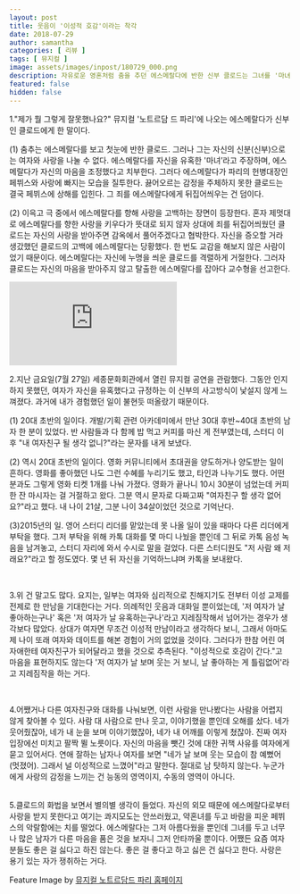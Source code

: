 ```yaml
---
layout: post
title: 웃음이 '이성적 호감'이라는 착각
date: 2018-07-29
author: samantha
categories: [ 리뷰 ]
tags: [ 뮤지컬 ]
image: assets/images/inpost/180729_000.png
description: 자유로운 영혼처럼 춤을 추던 에스메랄다에 반한 신부 클로드는 그녀를 '마녀'로 치부한다. 감히 자신을 유혹했다고 규정했기 때문이다. 실제로 이처럼 멋대로 상대 몸짓을 오독하는 경우가 많다. 
featured: false
hidden: false
---
```


1."제가 뭘 그렇게 잘못했나요?" 뮤지컬 '노트르담 드 파리'에 나오는 에스메랄다가 신부인 클로드에게 한 말이다.

(1) 춤추는 에스메랄다를 보고 첫눈에 반한 클로드. 그러나 그는 자신의 신분(신부)으로는 여자와 사랑을 나눌 수 없다. 에스메랄다를 자신을 유혹한 '마녀’라고 주장하며, 에스메랄다가 자신의 마음을 조정했다고 치부한다. 그러다 에스메랄다가 파리의 헌병대장인 페뷔스와 사랑에 빠지는 모습을 질투한다. 끓어오르는 감정을 주체하지 못한 클로드는 결국 페뷔스에 상해를 입힌다. 그 죄를 에스메랄다에게 뒤집어씌우는 건 덤이다.

(2) 이윽고 극 중에서 에스메랄다를 향해 사랑을 고백하는 장면이 등장한다. 혼자 제멋대로 에스메랄다를 향한 사랑을 키우다가 뜻대로 되지 않자 상대에 죄를 뒤집어씌웠던 클로드는 자신의 사랑을 받아주면 감옥에서 풀어주겠다고 협박한다. 자신을 증오할 거라 생갔했던 클로드의 고백에 에스메랄다는 당황했다. 한 번도 교감을 해보지 않은 사람이었기 때문이다. 에스메랄다는 자신에 누명을 씌운 클로드를 격렬하게 거절한다. 그러자 클로드는 자신의 마음을 받아주지 않고 탈출한 에스메랄다를 잡아다 교수형을 선고한다.

<iframe class="youtube" src="https://www.youtube.com/embed/740kzCGWTFQ?start=1234" frameborder="0" allow="accelerometer; autoplay; clipboard-write; encrypted-media; gyroscope; picture-in-picture" allowfullscreen></iframe>

<br/>

2.지난 금요일(7월 27일) 세종문화회관에서 열린 뮤지컬 공연을 관람했다. 그동안 인지하지 못했던, 여자가 자신을 유혹했다고 규정하는 이 신부의 사고방식이 낯설지 않게 느껴졌다. 과거에 내가 경험했던 일이 불현듯 떠올랐기 때문이다.

(1) 20대 초반의 일이다. 개발/기획 관련 아카데미에서 만난 30대 후반~40대 초반의 남자 한 분이 있었다. 반 사람들과 다 함께 밥 먹고 커피를 마신 게 전부였는데, 스터디 이후 "내 여자친구 될 생각 없니?"라는 문자를 내게 보냈다. 

(2) 역시 20대 초반의 일이다. 영화 커뮤니티에서 초대권을 양도하거나 양도받는 일이 흔하다. 영화를 좋아했던 나도 그런 수혜를 누리기도 했고, 타인과 나누기도 했다. 어떤 분과도 그렇게 영화 티켓 1개를 나눠 가졌다. 영화가 끝나니 10시 30분이 넘었는데 커피 한 잔 마시자는 걸 거절하고 왔다. 그분 역시 문자로 다짜고짜 "여자친구 할 생각 없어요?"라고 했다. 내 나이 21살, 그분 나이 34살이었던 것으로 기억난다.

(3)2015년의 일. 영어 스터디 리더를 맡았는데 못 나올 일이 있을 때마다 다른 리더에게 부탁을 했다. 그저 부탁을 위해 카톡 대화를 몇 마디 나눴을 뿐인데 그 뒤로 카톡 음성 녹음을 남겨놓고, 스터디 자리에 와서 수시로 말을 걸었다. 다른 스터디원도 "저 사람 왜 저래요?"라고 할 정도였다. 몇 년 뒤 자신을 기억하느냐며 카톡을 보내왔다. 

<br/>

3.위 건 말고도 많다. 요지는, 일부는 여자와 심리적으로 친해지기도 전부터 이성 교제를 전제로 한 만남을 기대한다는 거다. 의례적인 웃음과 대화일 뿐이었는데, '저 여자가 날 좋아하는구나' 혹은 '저 여자가 날 유혹하는구나'라고 지레짐작해서 넘어가는 경우가 생각보다 많았다. 상대가 여자면 무조건 이성적 만남이라고 생각하다 보니, 그래서 아마도 제 나이 또래 여자와 데이트를 해본 경험이 거의 없었을 것이다. 그러다가 한참 어린 여자애한테 여자친구가 되어달라고 했을 것으로 추측된다. "이성적으로 호감이 간다."고 마음을 표현하지도 않는다 '저 여자가 날 보며 웃는 거 보니, 날 좋아하는 게 틀림없어'라고 지레짐작을 하는 거다. 

<br/>

4.어쨌거나 다른 여자친구와 대화를 나눠보면, 이런 사람을 만나봤다는 사람을 어렵지 않게 찾아볼 수 있다. 사람 대 사람으로 만나 웃고, 이야기했을 뿐인데 오해를 샀다. 네가 웃어줬잖아, 네가 내 눈을 보며 이야기했잖아, 네가 내 어깨를 이렇게 쳤잖아. 진짜 여자 입장에선 미치고 팔짝 뛸 노릇이다. 자신의 마음을 뺏긴 것에 대한 귀책 사유를 여자에게 묻고 있어서다. 연애 잘하는 남자나 여자를 보면 "네가 날 보며 웃는 모습이 참 예뻤어(멋졌어). 그래서 널 이성적으로 느꼈어"라고 말한다. 절대로 남 탓하지 않는다. 누군가에게 사랑의 감정을 느끼는 건 능동의 영역이지, 수동의 영역이 아니다.

<br/>
5.클로드의 화법을 보면서 별의별 생각이 들었다. 자신의 외모 때문에 에스메랄다로부터 사랑을 받지 못한다고 여기는 콰지모도는 안쓰러웠고, 약혼녀를 두고 바람을 피운 페뷔스의 악랄함에는 치를 떨었다. 에스메랄다는 그저 아름다웠을 뿐인데 그녀를 두고 너무나 많은 남자가 다른 마음을 품은 것을 보자니 그저 안타까울 뿐이다. 어쨌든 요즘 여자분들도 좋은 걸 싫다고 하진 않는다. 좋은 걸 좋다고 하고 싫은 건 싫다고 한다. 사랑은 용기 있는 자가 쟁취하는 거다.

<br/>

Feature Image by [뮤지컬 노트르담드 파리 홈페이지](http://notredamedeparis.mastent.co.kr/media1.html#/RMG?rmg_playlist=1&rmg_item=18)

<br/>
